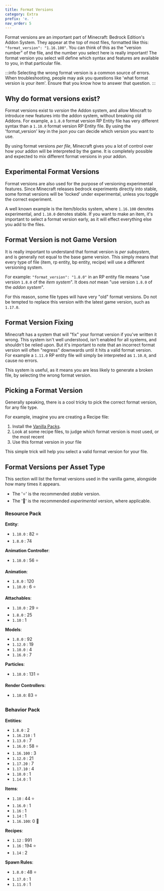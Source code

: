 ```yaml
---
title: Format Versions
category: Extra
prefix: 'e. '
nav_order: 5
---
```


Format versions are an important part of Minecraft: Bedrock Edition's Addon System. They appear at the top of most files, formatted like this: `"format_version": "1.16.100"`. You can think of this as the "version number" of the file, and the number you select here is really important! The format version you select will define which syntax and features are available to you, in that particular file. 

:::info
Selecting the wrong format version is a common source of errors. When troubleshooting, people may ask you questions like 'what format version is your item'. Ensure that you know how to answer that question.
:::

## Why do format versions exist?

Format versions exist to *version* the Addon system, and allow Mincraft to introduce new features into the addon system, without breaking old Addons. For example, a `1.8.0` format version RP Entity file has very different syntax than a `1.10.0` format version RP Entity file. By using the 'format_version' key in the json *you* can decide which version you want to use.

By using format versions *per file*, Minecraft gives you a lot of control over how your addon will be interpreted by the game. It is completely possible and expected to mix different format versions in your addon.

## Experimental Format Versions

Format versions are also used for the purpose of versioning experimental features. Since Minecraft releases bedrock experiments directly into stable, some format versions will be 'locked' under experimental, unless you toggle the correct experiment.

A well known example is the item/blocks system, where `1.16.100` denotes experimental, and `1.10.0` denotes stable. If you want to make an item, it's important to select a format version early, as it will effect everything else you add to the files.

## Format Version is not Game Version

It is really important to understand that format version is *per subsystem*, and is generally not equal to the base game version. This simply means that every type of file (item, rp entity, bp entity, recipe) will use a different versioning system. 

For example: `"format_version": "1.8.0"` in an RP entity file means "use version `1.8.0` of the *item system*". It does *not* mean "use version `1.8.0` of the *addon system*". 

For this reason, some file types will have very "old" format versions. Do not be tempted to replace this version with the latest game version, such as `1.17.0`.

## Format Version Fixing

Minecraft has a system that will "fix" your format version if you've written it wrong. This system isn't well understood, isn't enabled for all systems, and shouldn't be relied upon. But it's important to note that an incorrect format version will often "regress" downwards until it hits a valid format version. For example a `1.11.0` RP entity file will simply be interpreted as `1.10.0`, and cause no errors.

This system is useful, as it means you are less likely to generate a broken file, by selecting the wrong format version.

## Picking a Format Version

Generally speaking, there is a cool tricky to pick the correct format version, for any file type. 

For example, imagine you are creating a Recipe file:

 1) Install the [Vanilla Packs](/guide/download-packs).
 2) Look at some recipe files, to judge which format version is most used, or the most recent
 3) Use this format version in your file

This simple trick will help you select a valid format version for your file.

## Format Versions per Asset Type

This section will list the format versions used in the vanilla game, alongside how many times it appears. 

 - The '⭐' is the recommended *stable* version.
 - The '🚀' is the recommended *experimental* version, where applicable.

### Resource Pack

**Entity**: 
 - `1.10.0` : 82 ⭐
 - `1.8.0` : 74 

**Animation Controller**: 
 - `1.10.0` : 56 ⭐

**Animation**: 
 - `1.8.0` : 120
 - `1.10.0` : 6 ⭐

**Attachables**: 
 - `1.10.0` : 29 ⭐
 - `1.8.0` : 25     
 - `1.10` : 1       

**Models**: 
 - `1.8.0` : 92
 - `1.12.0` : 19
 - `1.10.0` : 4
 - `1.16.0` : 7

**Particles**:
 - `1.10.0` : 131 ⭐

**Render Controllers**:
 - `1.10.0`: 83 ⭐

### Behavior Pack

**Entities**:
 - `1.8.0` : 2
 - `1.16.210` : 1
 - `1.13.0` : 7
 - `1.16.0` : 58 ⭐
 - `1.16.100` : 3
 - `1.12.0` : 21
 - `1.17.20` : 7
 - `1.17.10` : 4
 - `1.10.0` : 1
 - `1.14.0` : 1

**Items**:
 - `1.10` : 44 ⭐
 - `1.16.0` : 1
 - `1.16` : 1
 - `1.14` : 1
 - `1.16.100`: 0 🚀

**Recipes**: 
 - `1.12` : 991
 - `1.16` : 194 ⭐
 - `1.14` : 2  

**Spawn Rules**: 
 - `1.8.0` : 48 ⭐
 - `1.17.0` : 1  
 - `1.11.0` : 1